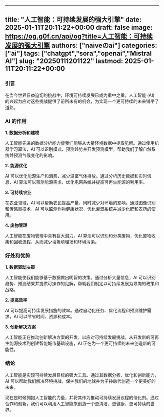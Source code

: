
---
title: "人工智能：可持续发展的强大引擎"
date: 2025-01-11T20:11:22+00:00
draft: false
image: https://og.g0f.cn/api/og?title=人工智能：可持续发展的强大引擎
authors: ["naiveのai"]
categories: ["ai"]
tags: ["chatgpt","sora","openai","Mistral AI"]
slug: "20250111201122"
lastmod: 2025-01-11T20:11:22+00:00
---
### 引言

在当今世界日益迫切的挑战中，环境可持续发展已成为重中之重。人工智能 (AI) 的兴起为应对这些挑战提供了前所未有的机会，为实现一个更可持续的未来铺平了道路。

### AI 的作用

**1. 数据分析和建模**

人工智能先进的数据分析能力使我们能够从大量环境数据中提取见解。通过使用机器学习算法，AI 可以识别模式、预测趋势并开发预测模型，帮助我们了解自然系统并预测气候变化的影响。

**2. 能源优化**

AI 可以优化能源生产和消费，减少温室气体排放。通过分析历史数据和实时信息，AI 算法可以预测能源需求，优化电网系统并提高可再生能源的利用率。

**3. 可持续农业**

在农业领域，AI 可以帮助农民提高产量，同时减少对环境的影响。通过图像识别和传感器技术，AI 可以监测作物健康状况，优化灌溉系统并减少化肥和农药的使用。

**4. 废物管理**

人工智能在废物管理中具有巨大潜力。AI 算法可以识别和分类废物，优化废物收集和回收流程，从而减少垃圾填埋场和环境污染。

### 好处和优势

**1. 数据驱动决策**

人工智能使我们能够基于数据做出明智的决策。通过分析大量信息，AI 可以识别趋势、预测结果并提供可操作的见解，帮助我们制定以可持续发展为导向的政策和战略。

**2. 提高效率**

AI 可以提高可持续发展措施的效率。通过自动化任务、优化流程和预测维护需求，AI 可以节省时间、资源和成本。

**3. 创新解决方案**

人工智能正在推动创新解决方案的开发，以应对可持续发展挑战。从开发新的可再生能源技术到创建智能城市基础设施，AI 正在为一个更可持续的未来创造新的可能性。

### 结论

人工智能是实现可持续发展目标的强大工具。通过其数据分析、优化和创新能力，AI 可以帮助我们解决环境挑战，保护我们的地球并为子孙后代创造一个更美好的未来。

现在是时候拥抱人工智能的力量，并将其作为推动可持续发展议程的催化剂。通过合作和创新，我们可以利用人工智能来创造一个更清洁、更健康、更可持续的世界。